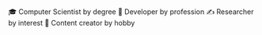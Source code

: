 <!--
**fromcaio/fromcaio** is a ✨ _special_ ✨ repository because its `README.md` (this file) appears on your GitHub profile.

Here are some ideas to get you started:
-->
🎓 Computer Scientist by degree
💼 Developer by profession
✍ Researcher by interest
🧢 Content creator by hobby
